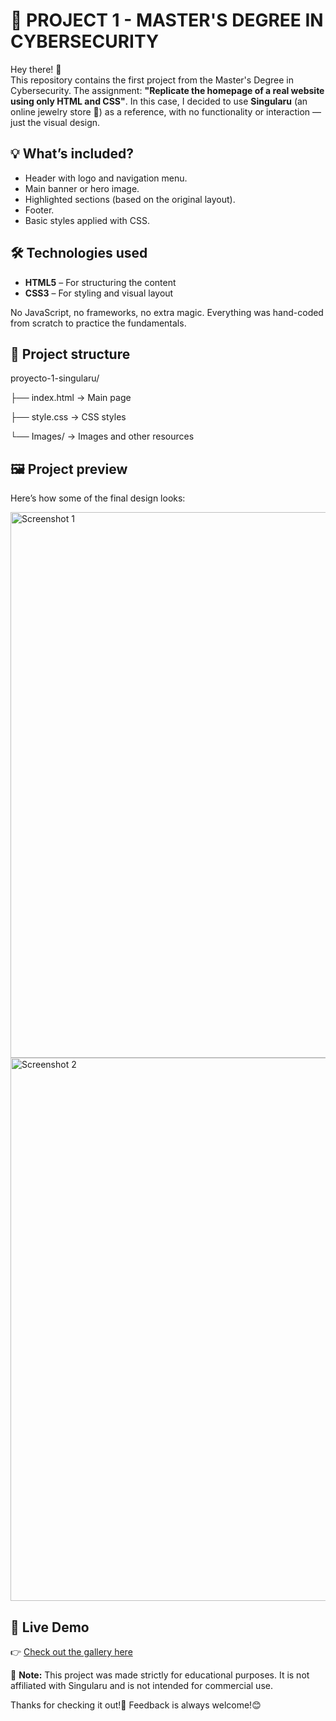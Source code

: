 # 🧪 PROJECT 1 - MASTER'S DEGREE IN CYBERSECURITY

Hey there! 👋  
This repository contains the first project from the Master's Degree in Cybersecurity. The assignment: **"Replicate the homepage of a real website using only HTML and CSS"**.
In this case, I decided to use **Singularu** (an online jewelry store 💍) as a reference, with no functionality or interaction — just the visual design.

## 💡 What’s included?

- Header with logo and navigation menu.
- Main banner or hero image.
- Highlighted sections (based on the original layout). 
- Footer.
- Basic styles applied with CSS.

## 🛠 Technologies used

- **HTML5** – For structuring the content  
- **CSS3** – For styling and visual layout  

No JavaScript, no frameworks, no extra magic. Everything was hand-coded from scratch to practice the fundamentals.

## 📁 Project structure
proyecto-1-singularu/

├── index.html → Main page

├── style.css → CSS styles

└── Images/ → Images and other resources


## 🖼 Project preview

Here’s how some of the final design looks:

<img width="1920" height="873" alt="Screenshot 1" src="https://github.com/user-attachments/assets/0a96fc03-e66c-4263-9dad-8647a41a10b3" />

<img width="1920" height="869" alt="Screenshot 2" src="https://github.com/user-attachments/assets/8f0146eb-2255-45ab-8973-511ad64c9abc" />


## 🔗 Live Demo

👉 [Check out the gallery here](https://proyecto1-gilt.vercel.app/)  



🚫 **Note:** This project was made strictly for educational purposes. It is not affiliated with Singularu and is not intended for commercial use.

Thanks for checking it out!🚀
Feedback is always welcome!😊


